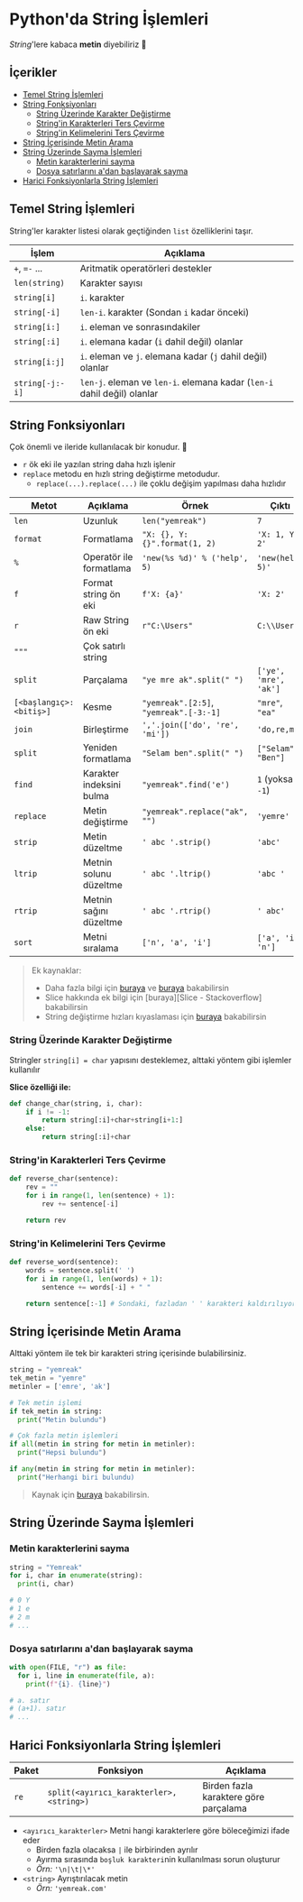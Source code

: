 # Python'da String İşlemleri <!-- omit in toc -->

*String*'lere kabaca **metin** diyebiliriz 🤔

## İçerikler <!-- omit in toc -->

- [Temel String İşlemleri](#temel-string-i%CC%87%C5%9Flemleri)
- [String Fonksiyonları](#string-fonksiyonlar%C4%B1)
  - [String Üzerinde Karakter Değiştirme](#string-%C3%BCzerinde-karakter-de%C4%9Fi%C5%9Ftirme)
  - [String'in Karakterleri Ters Çevirme](#stringin-karakterleri-ters-%C3%A7evirme)
  - [String'in Kelimelerini Ters Çevirme](#stringin-kelimelerini-ters-%C3%A7evirme)
- [String İçerisinde Metin Arama](#string-i%CC%87%C3%A7erisinde-metin-arama)
- [String Üzerinde Sayma İşlemleri](#string-%C3%BCzerinde-sayma-i%CC%87%C5%9Flemleri)
  - [Metin karakterlerini sayma](#metin-karakterlerini-sayma)
  - [Dosya satırlarını a'dan başlayarak sayma](#dosya-sat%C4%B1rlar%C4%B1n%C4%B1-adan-ba%C5%9Flayarak-sayma)
- [Harici Fonksiyonlarla String İşlemleri](#harici-fonksiyonlarla-string-i%CC%87%C5%9Flemleri)

## Temel String İşlemleri

String'ler karakter listesi olarak geçtiğinden `list` özelliklerini taşır.

| İşlem           | Açıklama                                                                |
| --------------- | ----------------------------------------------------------------------- |
| `+`, `=-` ...   | Aritmatik operatörleri destekler                                        |
| `len(string)`   | Karakter sayısı                                                         |
| `string[i]`     | `i`. karakter                                                           |
| `string[-i]`    | `len-i`. karakter (Sondan `i` kadar önceki)                             |
| `string[i:]`    | `i`. eleman ve sonrasındakiler                                          |
| `string[:i]`    | `i`. elemana kadar (`i` dahil değil) olanlar                            |
| `string[i:j]`   | `i`. eleman ve `j`. elemana kadar (`j` dahil değil) olanlar             |
| `string[-j:-i]` | `len-j`. eleman ve `len-i`. elemana kadar (`len-i` dahil değil) olanlar |

## String Fonksiyonları

Çok önemli ve ileride kullanılacak bir konudur. 🌟

- `r` ök eki ile yazılan string daha hızlı işlenir
- `replace` metodu en hızlı string değiştirme metodudur.
  - `replace(...).replace(...)` ile çoklu değişim yapılması daha hızlıdır

<!-- TODO linkleri ekle -->

| Metot                   | Açıklama                 | Örnek                                  | Çıktı                 |
| ----------------------- | ------------------------ | -------------------------------------- | --------------------- |
| `len`                   | Uzunluk                  | `len("yemreak")`                       | `7`                   |
| `format`                | Formatlama               | `"X: {}, Y: {}".format(1, 2)`          | `'X: 1, Y: 2'`        |
| `%`                     | Operatör ile formatlama  | `'new(%s %d)' % ('help', 5)`           | `'new(help 5)'`       |
| `f`                     | Format string ön eki     | `f'X: {a}'`                            | `'X: 2'`              |
| `r`                     | Raw String ön eki        | `r"C:\Users"`                          | `C:\\Users`           |
| `"""`                   | Çok satırlı string       |
| `split`                 | Parçalama                | `"ye mre ak".split(" ")`               | `['ye', 'mre', 'ak']` |
| `[<başlangıç>:<bitiş>]` | Kesme                    | `"yemreak".[2:5]`, `"yemreak".[-3:-1]` | `"mre"`, `"ea"`       |
| `join`                  | Birleştirme              | `','.join(['do', 're', 'mi'])`         | `'do,re,mi'`          |
| `split`                 | Yeniden formatlama       | `"Selam ben".split(" ")`               | `["Selam", "Ben"]`    |
| `find`                  | Karakter indeksini bulma | `"yemreak".find('e')`                  | `1` (yoksa `-1`)      |
| `replace`               | Metin değiştirme         | `"yemreak".replace("ak", "")`          | `'yemre'`             |
| `strip`                 | Metin düzeltme           | `' abc '.strip()`                      | `'abc'`               |
| `ltrip`                 | Metnin solunu düzeltme   | `' abc '.ltrip()`                      | `'abc '`              |
| `rtrip`                 | Metnin sağını düzeltme   | `' abc '.rtrip()`                      | `' abc'`              |
| `sort`                  | Metni sıralama           | `['n', 'a', 'i']`                      | `['a', 'i', 'n']`     |

> Ek kaynaklar:
>
> - Daha fazla bilgi için [buraya](https://www.programiz.com/python-programming/methods/string) ve [buraya](https://stackoverflow.com/questions/10660435/pythonic-way-to-create-a-long-multi-line-string) bakabilirsin
> - Slice hakkında ek bilgi için [buraya][Slice - Stackoverflow] bakabilirsin
> - String değiştirme hızları kıyaslaması için [buraya][String değiştirme hızları] bakabilirsin


### String Üzerinde Karakter Değiştirme

Stringler `string[i] = char` yapısını desteklemez, alttaki yöntem gibi işlemler kullanılır

**Slice özelliği ile:**

```py
def change_char(string, i, char):
    if i != -1:
        return string[:i]+char+string[i+1:]
    else:
        return string[:i]+char
```

### String'in Karakterleri Ters Çevirme

```py
def reverse_char(sentence):
    rev = ""
    for i in range(1, len(sentence) + 1):
        rev += sentence[-i]

    return rev
```

### String'in Kelimelerini Ters Çevirme

```py
def reverse_word(sentence):
    words = sentence.split(' ')
    for i in range(1, len(words) + 1):
        sentence += words[-i] + " "

    return sentence[:-1] # Sondaki, fazladan ' ' karakteri kaldırılıyor
```

## String İçerisinde Metin Arama

Alttaki yöntem ile tek bir karakteri string içerisinde bulabilirsiniz.

```py
string = "yemreak"
tek_metin = "yemre"
metinler = ['emre', 'ak']

# Tek metin işlemi
if tek_metin in string:
  print("Metin bulundu")

# Çok fazla metin işlemleri
if all(metin in string for metin in metinler):
  print("Hepsi bulundu")

if any(metin in string for metin in metinler):
  print("Herhangi biri bulundu)
```

> Kaynak için [buraya][String içerisinde çoklu metin arama] bakabilirsin.

## String Üzerinde Sayma İşlemleri

### Metin karakterlerini sayma

```py
string = "Yemreak"
for i, char in enumerate(string):
  print(i, char)

# 0 Y
# 1 e
# 2 m
# ...
```

### Dosya satırlarını a'dan başlayarak sayma

```py
with open(FILE, "r") as file:
  for i, line in enumerate(file, a):
    print(f"{i}. {line}")

# a. satır
# (a+1). satır
# ...
```

## Harici Fonksiyonlarla String İşlemleri

| Paket | Fonksiyon                                | Açıklama                              |
| ----- | ---------------------------------------- | ------------------------------------- |
| `re`  | `split(<ayırıcı_karakterler>, <string>)` | Birden fazla karaktere göre parçalama |

- `<ayırıcı_karakterler>` Metni hangi karakterlere göre böleceğimizi ifade eder
  - Birden fazla olacaksa `|` ile birbirinden ayrılır
  - Ayırma sırasında `boşluk karakteri`nin kullanılması sorun oluşturur
  - *Örn:* `'\n|\t|\*'`
- `<string>` Ayrıştırılacak metin
  - *Örn:* `'yemreak.com'`

[String değiştirme hızları]: https://stackoverflow.com/a/27086669/9770490
[String içerisinde çoklu metin arama]: https://stackoverflow.com/a/3389611/9770490
